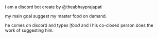 i am a discord bot create by @theabhayprajapati

my main goal suggest my master food on demand.

he comes on discord and types _!food_ and I his co-closed person does the work of suggesting him.

